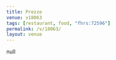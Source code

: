 ```yaml
---
title: Prezzo
venue: v18063
tags: [restaurant, food, "fhrs:72596"]
permalink: /v/18063/
layout: venue
---
```

null
